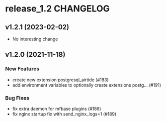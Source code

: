 # release_1.2 CHANGELOG

## v1.2.1 (2023-02-02)

- No interesting change

## v1.2.0 (2021-11-18)

### New Features

- create new extension postgresql_airtide (#183)
- add environment variables to optionally create extensions postg… (#191)

### Bug Fixes

- fix extra daemon for mfbase plugins (#186)
- fix nginx startup fix with send_nginx_logs=1 (#189)


